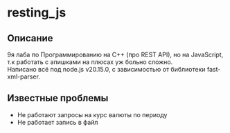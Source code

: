 # resting_js

## Описание

9я лаба по Программированию на C++ (про REST API), но на JavaScript, т.к работать с апишками на плюсах уж больно сложно.  
Написано всё под node.js v20.15.0, с зависимостью от библиотеки fast-xml-parser.

## Известные проблемы

- Не работают запросы на курс валюты по периоду
- Не работает запись в файл
